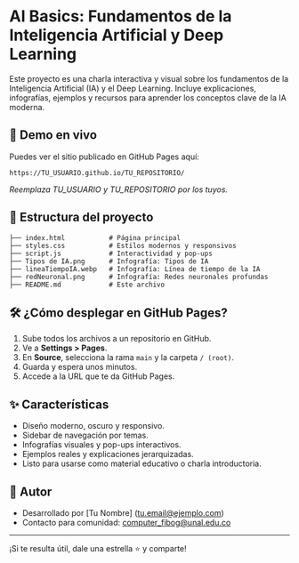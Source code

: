 # AI Basics: Fundamentos de la Inteligencia Artificial y Deep Learning

Este proyecto es una charla interactiva y visual sobre los fundamentos de la Inteligencia Artificial (IA) y el Deep Learning. Incluye explicaciones, infografías, ejemplos y recursos para aprender los conceptos clave de la IA moderna.

## 🚀 Demo en vivo

Puedes ver el sitio publicado en GitHub Pages aquí:

```
https://TU_USUARIO.github.io/TU_REPOSITORIO/
```

_Reemplaza TU_USUARIO y TU_REPOSITORIO por los tuyos._

## 📂 Estructura del proyecto

```
├── index.html           # Página principal
├── styles.css           # Estilos modernos y responsivos
├── script.js            # Interactividad y pop-ups
├── Tipos de IA.png      # Infografía: Tipos de IA
├── lineaTiempoIA.webp   # Infografía: Línea de tiempo de la IA
├── redNeuronal.png      # Infografía: Redes neuronales profundas
├── README.md            # Este archivo
```

## 🛠️ ¿Cómo desplegar en GitHub Pages?

1. Sube todos los archivos a un repositorio en GitHub.
2. Ve a **Settings > Pages**.
3. En **Source**, selecciona la rama `main` y la carpeta `/ (root)`.
4. Guarda y espera unos minutos.
5. Accede a la URL que te da GitHub Pages.

## ✨ Características
- Diseño moderno, oscuro y responsivo.
- Sidebar de navegación por temas.
- Infografías visuales y pop-ups interactivos.
- Ejemplos reales y explicaciones jerarquizadas.
- Listo para usarse como material educativo o charla introductoria.

## 👤 Autor
- Desarrollado por [Tu Nombre] ([tu.email@ejemplo.com](mailto:tu.email@ejemplo.com))
- Contacto para comunidad: computer_fibog@unal.edu.co

---

¡Si te resulta útil, dale una estrella ⭐ y comparte!
